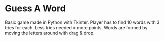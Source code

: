 # Guess A Word

Basic game made in Python with Tkinter.
Player has to find 10 words with 3 tries for each. Less tries needed = more points. 
Words are formed by moving the letters around with drag & drop.
